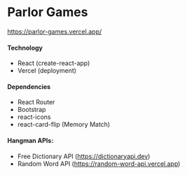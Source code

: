 # Parlor Games

https://parlor-games.vercel.app/

#### Technology

- React (create-react-app)
- Vercel (deployment)

#### Dependencies

- React Router
- Bootstrap
- react-icons
- react-card-flip (Memory Match)

#### Hangman APIs:

- Free Dictionary API (https://dictionaryapi.dev)
- Random Word API (https://random-word-api.vercel.app)
